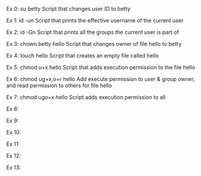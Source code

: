 Ex 0: su betty Script that changes user ID to betty

Ex 1: id -un Script that prints the effective username of the current user

Ex 2: id -Gn Script that prints all the groups the current user is part of

Ex 3: chown betty hello Script that changes owner of file hello to betty

Ex 4: touch hello Script that creates an empty file called hello

Ex 5: chmod u+x hello Script that adds execution permission to the file hello

Ex 6: chmod ug+x,o+r hello Add execute permission to user & group owner, and read permission to others for file hello

Ex 7: chmod ugo+x hello Script adds execution permission to all

Ex 8:

Ex 9: 

Ex 10: 

Ex 11: 

Ex 12: 

Ex 13: 
